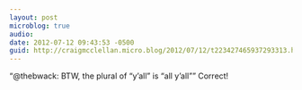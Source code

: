 ```yaml
---
layout: post
microblog: true
audio: 
date: 2012-07-12 09:43:53 -0500
guid: http://craigmcclellan.micro.blog/2012/07/12/t223427465937293313.html
---
```

“@thebwack: BTW, the plural of “y’all” is “all y’all”” Correct!
